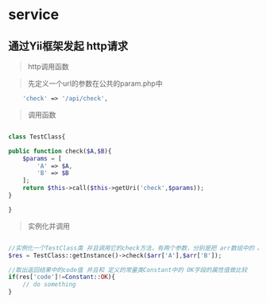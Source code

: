 
# service

## 通过Yii框架发起 http请求



> http调用函数

> 先定义一个url的参数在公共的param.php中

```php
    'check' => '/api/check',
```

> 调用函数

```php

class TestClass{

public function check($A,$B){
    $params = [
        'A' => $A,
        'B' => $B
    ];
    return $this->call($this->getUri('check',$params));
}

}
```

> 实例化并调用

```php

//实例化一个TestClass类 并且调用它的check方法，有两个参数，分别是把 arr数组中的 A的值 和 B的值传入
$res = TestClass::getInstance()->check($arr['A'],$arr['B']);

//取出返回结果中的code值 并且和 定义的常量类Constant中的 OK字段的属性值做比较
if(res['code']!=Constant::OK){
    // do something 
}

```












